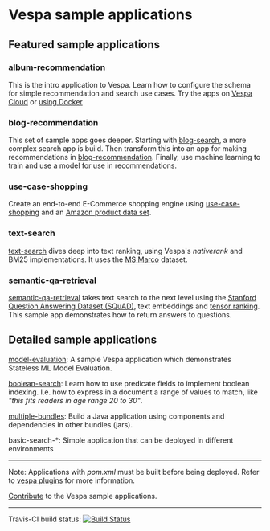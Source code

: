 <!-- Copyright 2017 Yahoo Holdings. Licensed under the terms of the Apache 2.0 license. See LICENSE in the project root. -->
# Vespa sample applications

## Featured sample applications
### album-recommendation
This is the intro application to Vespa.
Learn how to configure the schema for simple recommendation and search use cases.
Try the apps on [Vespa Cloud](vespa-cloud) or [using Docker](album-recommendation-selfhosted)

### blog-recommendation
This set of sample apps goes deeper. Starting with [blog-search](blog-search), a more complex search app is build.
Then transform this into an app for making recommendations in [blog-recommendation](blog-recommendation).
Finally, use machine learning to train and use a model for use in recommendations.

### use-case-shopping
Create an end-to-end E-Commerce shopping engine using [use-case-shopping](use-case-shopping)
and an [Amazon product data set](http://jmcauley.ucsd.edu/data/amazon/links.html).

### text-search
[text-search](text-search) dives deep into text ranking, using Vespa's _nativerank_ and BM25 implementations.
It uses the [MS Marco](http://www.msmarco.org/) dataset.

### semantic-qa-retrieval
[semantic-qa-retrieval](semantic-qa-retrieval) takes text search to the next level using the
[Stanford Question Answering Dataset (SQuAD)](https://rajpurkar.github.io/SQuAD-explorer/),
text embeddings and [tensor ranking](https://docs.vespa.ai/en/reference/tensor.html).
This sample app demonstrates how to return answers to questions.


## Detailed sample applications
[model-evaluation](model-evaluation): A sample Vespa application which demonstrates Stateless ML Model Evaluation.

[boolean-search](boolean-search): Learn how to use predicate fields to implement boolean indexing.
I.e. how to express in a document a range of values to match, like _"this fits readers in age range 20 to 30"_.

[multiple-bundles](multiple-bundles): Build a Java application using components and dependencies in other bundles (jars). 

basic-search-*: Simple application that can be deployed in different environments

<!--
[travis](travis)
[part-purchases-demo](part-purchases-demo): A sample Vespa application to assist with with learning how to group according to the [Grouping Guide](https://docs.vespa.ai/en/grouping.html).
[generic-request-processing](generic-request-processing)
http-api-using-*
-->

----

Note: Applications with _pom.xml_ must be built before being deployed.
Refer to [vespa plugins](https://docs.vespa.ai/en/vespa-plugins.html) for more information.

[Contribute](https://github.com/vespa-engine/vespa/blob/master/CONTRIBUTING.md)
to the Vespa sample applications.

----

Travis-CI build status: [![Build Status](https://travis-ci.com/vespa-engine/sample-apps.svg?branch=master)](https://travis-ci.com/vespa-engine/sample-apps)
